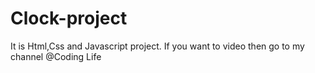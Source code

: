 # Clock-project
It is Html,Css and Javascript project.
If you want to video then go to my channel @Coding Life

